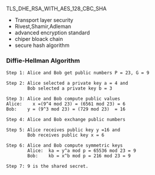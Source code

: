 TLS_DHE_RSA_WITH_AES_128_CBC_SHA
  - Transport layer security
  - Rivest,Shamir,Adleman
  - advanced encryption standard
  - chiper bloack chain
  - secure hash algorithm



### Diffie-Hellman Algorithm

~~~
Step 1: Alice and Bob get public numbers P = 23, G = 9  
  
Step 2: Alice selected a private key a = 4 and  
        Bob selected a private key b = 3  
  
Step 3: Alice and Bob compute public values  
Alice:    x =(9^4 mod 23) = (6561 mod 23) = 6  
Bob:    y = (9^3 mod 23) = (729 mod 23)  = 16  
  
Step 4: Alice and Bob exchange public numbers  
  
Step 5: Alice receives public key y =16 and  
        Bob receives public key x = 6  
  
Step 6: Alice and Bob compute symmetric keys  
        Alice:  ka = y^a mod p = 65536 mod 23 = 9  
        Bob:    kb = x^b mod p = 216 mod 23 = 9  
  
Step 7: 9 is the shared secret.
~~~







